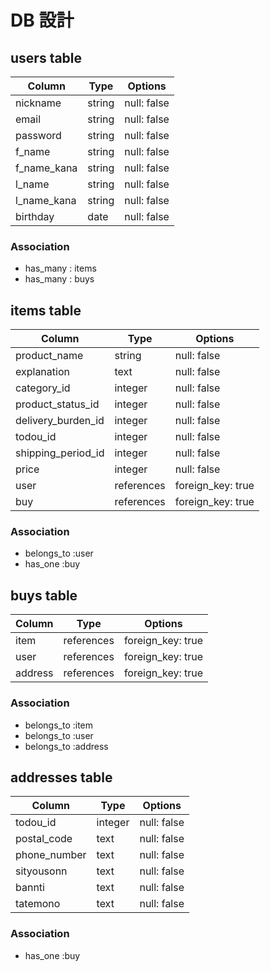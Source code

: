 # DB 設計

## users table

| Column             | Type                | Options                 |
|--------------------|---------------------|-------------------------|
| nickname           | string              | null: false             |
| email              | string              | null: false             |
| password           | string              | null: false             |
| f_name             | string              | null: false             |
| f_name_kana        | string              | null: false             |
| l_name             | string              | null: false             |
| l_name_kana        | string              | null: false             |
| birthday           | date                | null: false             |

### Association
* has_many : items
* has_many : buys


## items table

| Column                         | Type       | Options           |
|--------------------------------|------------|-------------------|
| product_name                   | string     | null: false       |
| explanation                    | text       | null: false       |
| category_id                    | integer    | null: false       |
| product_status_id              | integer    | null: false       |
| delivery_burden_id             | integer    | null: false       |
| todou_id                       | integer    | null: false       |
| shipping_period_id             | integer    | null: false       |
| price                          | integer    | null: false       |
| user                           | references | foreign_key: true |
| buy                            | references | foreign_key: true |

### Association
- belongs_to :user
- has_one :buy


## buys table

| Column         | Type        | Options           |
|----------------|-------------|-------------------|
| item           | references  | foreign_key: true |
| user           | references  | foreign_key: true |
| address        | references  | foreign_key: true |

### Association
- belongs_to :item
- belongs_to :user
- belongs_to :address


## addresses table

| Column         | Type        | Options           |
|----------------|-------------|-------------------|
| todou_id       | integer     | null: false       |
| postal_code    | text        | null: false       |
| phone_number   | text        | null: false       |
| sityousonn     | text        | null: false       |
| bannti         | text        | null: false       |
| tatemono       | text        | null: false       |

### Association
- has_one :buy